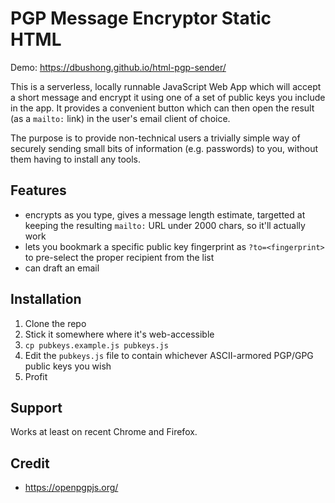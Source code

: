 # PGP Message Encryptor Static HTML

Demo: https://dbushong.github.io/html-pgp-sender/

This is a serverless, locally runnable JavaScript Web App which will accept
a short message and encrypt it using one of a set of public keys you include
in the app.  It provides a convenient button which can then open the result
(as a `mailto:` link) in the user's email client of choice.

The purpose is to provide non-technical users a trivially simple way
of securely sending small bits of information (e.g. passwords) to you, without
them having to install any tools.

## Features

* encrypts as you type, gives a message length estimate, targetted at keeping
    the resulting `mailto:` URL under 2000 chars, so it'll actually work
* lets you bookmark a specific public key fingerprint as `?to=<fingerprint>`
    to pre-select the proper recipient from the list
* can draft an email

## Installation

1. Clone the repo
1. Stick it somewhere where it's web-accessible
1. `cp pubkeys.example.js pubkeys.js`
1. Edit the `pubkeys.js` file to contain whichever ASCII-armored PGP/GPG
    public keys you wish
1. Profit

## Support

Works at least on recent Chrome and Firefox.

## Credit

* https://openpgpjs.org/

